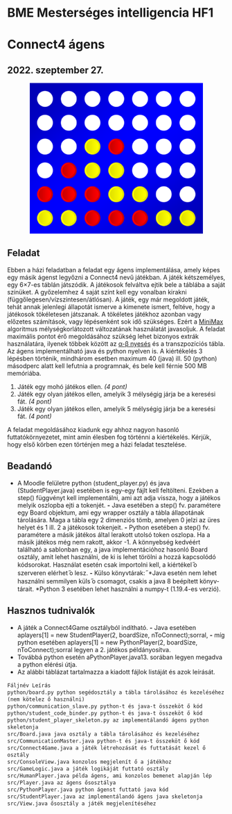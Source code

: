 # BME Mesterséges intelligencia HF1
# Connect4 ágens

## 2022. szeptember 27.

<p align="center">
  <img src="image.png" width="400" />
</p>

## Feladat

Ebben a házi feladatban a feladat egy ágens implementálása, amely képes egy másik ágenst legyőzni a Connect4 nevű játékban. A játék kétszemélyes, egy 6×7-es táblán játszódik. A játékosok felváltva ejtik bele a táblába a saját színüket. A győzelemhez 4 saját színt kell egy vonalban kirakni (függőlegesen/vízszintesen/átlósan). A játék, egy már megoldott játék, tehát annak jelenlegi állapotát ismerve a kimenete ismert, feltéve, hogy a játékosok tökéletesen játszanak. A tökéletes játékhoz azonban vagy előzetes számítások, vagy lépésenként sok idő szükséges. Ezért a <a href="http://mialmanach.mit.bme.hu/aima/ch06s02">MiniMax</a> algoritmus mélységkorlátozott változatának használatát javasoljuk. A feladat maximális pontot érő megoldásához szükség lehet bizonyos extrák használatára, ilyenek többek között az <a href="http://mialmanach.mit.bme.hu/aima/ch06s03">α-β nyesés</a> és a transzpozíciós tábla. Az ágens implementálható java és python nyelven is. A kiértékelés 3 lépésben történik, mindhárom esetben maximum 40 (java) ill. 50 (python) másodperc alatt kell lefutnia a programnak, és bele kell férnie 500 MB memóriába.

1. Játék egy mohó játékos ellen. _(4 pont)_
2. Játék egy olyan játékos ellen, amelyik 3 mélységig járja be a keresési fát. _(4 pont)_
3. Játék egy olyan játékos ellen, amelyik 5 mélységig járja be a keresési fát. _(4 pont)_

A feladat megoldásához kiadunk egy ahhoz nagyon hasonló futtatókörnyezetet, mint amin élesben fog történni a kiértékelés. Kérjük, hogy első körben ezen történjen meg a házi feladat tesztelése.


## Beadandó

- A Moodle felületre python (student_player.py) és java (StudentPlayer.java) esetében is egy-egy
    fájlt kell feltölteni. Ezekben a step() függvényt kell implementálni, ami azt adja vissza, hogy a játékos
    melyik oszlopba ejti a tokenjét.
       **-** Java esetében a step() fv. paramétere egy Board objektum, ami egy wrapper osztály a tábla
          állapotának tárolására. Maga a tábla egy 2 dimenziós tömb, amelyen 0 jelzi az üres helyet és 1
          ill. 2 a játékosok tokenjeit.
       **-** Python esetében a step() fv. paramétere a másik játékos által lerakott utolsó token oszlopa. Ha
          a másik játékos még nem rakott, akkor -1. A könnyebség kedvéért található a sablonban egy, a
          java implementációhoz hasonló Board osztály, amit lehet használni, de ki is lehet törölni a hozzá
          kapcsolódó kódsorokat. Használat esetén csak importolni kell, a kiértékel ̋o szerveren elérhet ̋o
          lesz.
       **-** Külso könyvtárak: ̋
          *Java esetén nem lehet használni semmilyen küls ̋o csomagot, csakis a java 8 beépített könyv-
             tárait.
          *Python 3 esetében lehet használni a numpy-t (1.19.4-es verzió).

## Hasznos tudnivalók

- A játék a Connect4Game osztályból indítható.
    **-** Java esetében aplayers[1] = new StudentPlayer(2, boardSize, nToConnect);sorral,
    **-** míg python esetében aplayers[1] = new PythonPlayer(2, boardSize, nToConnect);sorral
       legyen a 2. játékos példányosítva.
- Továbbá python esetén aPythonPlayer.java13. sorában legyen megadva a python elérési útja.
- Az alábbi táblázat tartalmazza a kiadott fájlok listáját és azok leírását.

```
Fáljnév Leírás
python/board.py python segédosztály a tábla tárolásához és kezeléséhez
(nem kötelez ̋o használni)
python/communication_slave.py python-t és java-t összeköt ̋o kód
python/student_code_binder.py python-t és java-t összeköt ̋o kód
python/student_player_skeleton.py az implementálandó ágens python skeletonja
src/Board.java java osztály a tábla tárolásához és kezeléséhez
src/CommunicationMaster.java python-t és java-t összeköt ̋o kód
src/Connect4Game.java a játék létrehozását és futtatását kezel ̋o osztály
src/ConsoleView.java konzolos megjelenít ̋o a játékhoz
src/GameLogic.java a játék logikáját futtató osztály
src/HumanPlayer.java példa ágens, ami konzolos bemenet alapján lép
src/Player.java az ágens ̋ososztálya
src/PythonPlayer.java python ágenst futtató java kód
src/StudentPlayer.java az implementálandó ágens java skeletonja
src/View.java ̋ososztály a játék megjelenítéséhez
```


